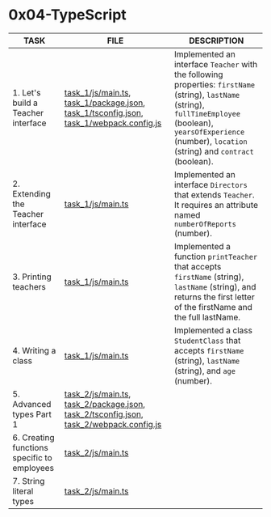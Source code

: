# 0x04-TypeScript

| TASK                                        | FILE                                                                                                                                                                                           | DESCRIPTION                                                                                                                                                                                                            |
| ------------------------------------------- | ---------------------------------------------------------------------------------------------------------------------------------------------------------------------------------------------- | ---------------------------------------------------------------------------------------------------------------------------------------------------------------------------------------------------------------------- |
| 1. Let's build a Teacher interface          | [task_1/js/main.ts](./task_1/js/main.ts), [task_1/package.json](./task_1/package.json), [task_1/tsconfig.json](./task_1/tsconfig.json), [task_1/webpack.config.js](./task_1/webpack.config.js) | Implemented an interface `Teacher` with the following properties: `firstName` (string), `lastName` (string), `fullTimeEmployee` (boolean), `yearsOfExperience` (number), `location` (string) and `contract` (boolean). |
| 2. Extending the Teacher interface          | [task_1/js/main.ts](./task_1/js/main.ts)                                                                                                                                                       | Implemented an interface `Directors` that extends `Teacher`. It requires an attribute named `numberOfReports` (number).                                                                                                |
| 3. Printing teachers                        | [task_1/js/main.ts](./task_1/js/main.ts)                                                                                                                                                       | Implemented a function `printTeacher` that accepts `firstName` (string), `lastName` (string), and returns the first letter of the firstName and the full lastName.                                                     |
| 4. Writing a class                          | [task_1/js/main.ts](./task_1/js/main.ts)                                                                                                                                                       | Implemented a class `StudentClass` that accepts `firstName` (string), `lastName` (string), and `age` (number).                                                                                                         |
| 5. Advanced types Part 1                    | [task_2/js/main.ts](./task_2/js/main.ts), [task_2/package.json](./task_2/package.json), [task_2/tsconfig.json](./task_2/tsconfig.json), [task_2/webpack.config.js](./task_2/webpack.config.js) |                                                                                                                                                                                                                        |
| 6. Creating functions specific to employees | [task_2/js/main.ts](./task_2/js/main.ts)                                                                                                                                                       |                                                                                                                                                                                                                        |
| 7. String literal types                     | [task_2/js/main.ts](./task_2/js/main.ts)                                                                                                                                                       |                                                                                                                                                                                                                        |
